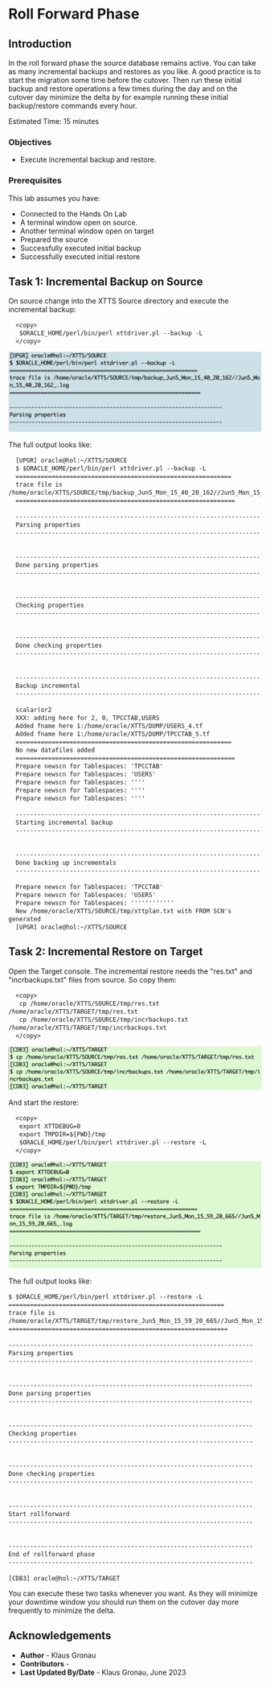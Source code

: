 # Roll Forward Phase  

## Introduction

In the roll forward phase the source database remains active. You can take as many incremental backups and restores as you like. 
A good practice is to start the migration some time before the cutover. Then run these initial backup and restore operations a few times during the day and on the cutover day minimize the delta by for example running these initial backup/restore commands every hour.

Estimated Time: 15 minutes

### Objectives

- Execute incremental backup and restore.


### Prerequisites

This lab assumes you have:

- Connected to the Hands On Lab
- A terminal window open on source.
- Another terminal window open on target
- Prepared the source
- Successfully executed initial backup
- Successfully executed initial restore

## Task 1: Incremental Backup on Source
On source change into the XTTS Source directory and execute the incremental backup:

  ```
    <copy>
     $ORACLE_HOME/perl/bin/perl xttdriver.pl --backup -L
    </copy>
  ```

![incremental_backup](./images/incremental_backup.png " ")

The full output looks like:

  ```
    [UPGR] oracle@hol:~/XTTS/SOURCE
    $ $ORACLE_HOME/perl/bin/perl xttdriver.pl --backup -L
    ============================================================
    trace file is /home/oracle/XTTS/SOURCE/tmp/backup_Jun5_Mon_15_40_20_162//Jun5_Mon_15_40_20_162_.log
    =============================================================
    
    --------------------------------------------------------------------
    Parsing properties
    --------------------------------------------------------------------
    
    
    --------------------------------------------------------------------
    Done parsing properties
    --------------------------------------------------------------------
    
    
    --------------------------------------------------------------------
    Checking properties
    --------------------------------------------------------------------
    
    
    --------------------------------------------------------------------
    Done checking properties
    --------------------------------------------------------------------
    
    
    --------------------------------------------------------------------
    Backup incremental
    --------------------------------------------------------------------
    
    scalar(or2
    XXX: adding here for 2, 0, TPCCTAB,USERS
    Added fname here 1:/home/oracle/XTTS/DUMP/USERS_4.tf
    Added fname here 1:/home/oracle/XTTS/DUMP/TPCCTAB_5.tf
    ============================================================
    No new datafiles added
    =============================================================
    Prepare newscn for Tablespaces: 'TPCCTAB'
    Prepare newscn for Tablespaces: 'USERS'
    Prepare newscn for Tablespaces: ''''
    Prepare newscn for Tablespaces: ''''
    Prepare newscn for Tablespaces: ''''
    
    --------------------------------------------------------------------
    Starting incremental backup
    --------------------------------------------------------------------
    
    
    --------------------------------------------------------------------
    Done backing up incrementals
    --------------------------------------------------------------------
    
    Prepare newscn for Tablespaces: 'TPCCTAB'
    Prepare newscn for Tablespaces: 'USERS'
    Prepare newscn for Tablespaces: ''''''''''''
    New /home/oracle/XTTS/SOURCE/tmp/xttplan.txt with FROM SCN's generated
    [UPGR] oracle@hol:~/XTTS/SOURCE
  ```

## Task 2: Incremental Restore on Target

Open the Target console.
The incremental restore needs the "res.txt" and "incrbackups.txt" files from source. So copy them:

  ```
    <copy>
     cp /home/oracle/XTTS/SOURCE/tmp/res.txt /home/oracle/XTTS/TARGET/tmp/res.txt
     cp /home/oracle/XTTS/SOURCE/tmp/incrbackups.txt /home/oracle/XTTS/TARGET/tmp/incrbackups.txt
    </copy>
  ```

![incremental_restore_prep](./images/incr_restore_copy.png " ") 

And start the restore:
  ```
    <copy>
     export XTTDEBUG=0
     export TMPDIR=${PWD}/tmp
     $ORACLE_HOME/perl/bin/perl xttdriver.pl --restore -L
    </copy>
  ```

![incremental_restore](./images/incremental_restore.png " ")

The full output looks like:
    
  ```text
$ $ORACLE_HOME/perl/bin/perl xttdriver.pl --restore -L
============================================================
trace file is /home/oracle/XTTS/TARGET/tmp/restore_Jun5_Mon_15_59_20_665//Jun5_Mon_15_59_20_665_.log
=============================================================

--------------------------------------------------------------------
Parsing properties
--------------------------------------------------------------------


--------------------------------------------------------------------
Done parsing properties
--------------------------------------------------------------------


--------------------------------------------------------------------
Checking properties
--------------------------------------------------------------------


--------------------------------------------------------------------
Done checking properties
--------------------------------------------------------------------


--------------------------------------------------------------------
Start rollforward
--------------------------------------------------------------------


--------------------------------------------------------------------
End of rollforward phase
--------------------------------------------------------------------

[CDB3] oracle@hol:~/XTTS/TARGET 
  ```



You can execute these two tasks whenever you want. As they will minimize your downtime window you should run them on the cutover day more frequently to minimize the delta.




## Acknowledgements
* **Author** - Klaus Gronau
* **Contributors** -  
* **Last Updated By/Date** - Klaus Gronau, June 2023
